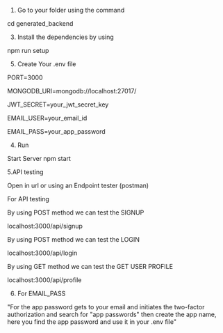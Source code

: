 1. Go to your folder using the command
   
cd generated_backend

3. Install the dependencies by using
   
npm run setup


5. Create Your .env file

PORT=3000

MONGODB_URI=mongodb://localhost:27017/

JWT_SECRET=your_jwt_secret_key

EMAIL_USER=your_email_id

EMAIL_PASS=your_app_password

4. Run
 
Start Server
npm start

5.API testing

Open in url or using an Endpoint tester (postman)

For API testing

By using POST method we can test the SIGNUP

localhost:3000/api/signup

By using POST method we can test the LOGIN

localhost:3000/api/login

By using GET method we can test the GET USER PROFILE

localhost:3000/api/profile

6. For EMAIL_PASS
   
"For the app password gets to your email and initiates the two-factor authorization 
and search for "app passwords" then create the app name, here you find the app password and use it in your .env file"
